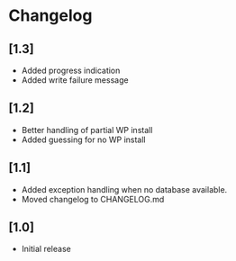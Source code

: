 # Changelog

## [1.3]

* Added progress indication
* Added write failure message

## [1.2]

* Better handling of partial WP install
* Added guessing for no WP install

## [1.1]

* Added exception handling when no database available.
* Moved changelog to CHANGELOG.md

## [1.0]

* Initial release
